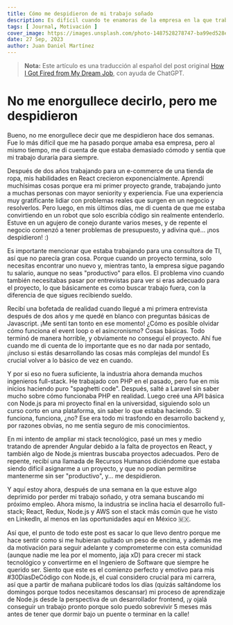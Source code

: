 ```yaml
---
title: Cómo me despidieron de mi trabajo soñado
description: Es difícil cuando te enamoras de la empresa en la que trabajas más que con tu propio trabajo. Recordemos que sólo somos un número más y siempre reemplazables.
tags: [ Journal, Motivación ]
cover_image: https://images.unsplash.com/photo-1487528278747-ba99ed528ebc?q=80&w=2670&auto=format&fit=crop&ixlib=rb-4.0.3&ixid=M3wxMjA3fDB8MHxwaG90by1wYWdlfHx8fGVufDB8fHx8fA%3D%3D
date: 27 Sep, 2023
author: Juan Daniel Martínez
---
```


> **Nota:** Este artículo es una traducción al español del post
> original [How I Got Fired from My Dream Job](https://dev.to/juandadev/how-i-got-fired-from-my-dream-job-56hf), con
> ayuda
> de ChatGPT.

# No me enorgullece decirlo, pero me despidieron

Bueno, no me enorgullece decir que me despidieron hace dos semanas. Fue lo más difícil que me ha pasado porque amaba esa
empresa, pero al mismo tiempo, me di cuenta de que estaba demasiado cómodo y sentía que mi trabajo duraría para siempre.

Después de dos años trabajando para un e-commerce de una tienda de ropa, mis habilidades en React crecieron
exponencialmente. Aprendí muchísimas cosas porque era mi primer proyecto grande, trabajando junto a muchas personas con
mayor seniority y experiencia. Fue una experiencia muy gratificante lidiar con problemas reales que surgen en un negocio
y resolverlos. Pero luego, en mis últimos días, me di cuenta de que me estaba convirtiendo en un robot que solo escribía
código sin realmente entenderlo. Estuve en un agujero de conejo durante varios meses, y de repente el negocio comenzó a
tener problemas de presupuesto, y adivina qué... ¡nos despidieron! :)

Es importante mencionar que estaba trabajando para una consultora de TI, así que no parecía gran cosa. Porque cuando un
proyecto termina, solo necesitas encontrar uno nuevo y, mientras tanto, la empresa sigue pagando tu salario, aunque no
seas "productivo" para ellos. El problema vino cuando también necesitabas pasar por entrevistas para ver si eras
adecuado para el proyecto, lo que básicamente es como buscar trabajo fuera, con la diferencia de que sigues recibiendo
sueldo.

Recibí una bofetada de realidad cuando llegué a mi primera entrevista después de dos años y me quedé en blanco con
preguntas básicas de Javascript. ¡Me sentí tan tonto en ese momento! ¿Cómo es posible olvidar cómo funciona el event
loop o el asincronismo? Cosas básicas. Todo terminó de manera horrible, y obviamente no conseguí el proyecto. Ahí fue
cuando me di cuenta de lo importante que es no dar nada por sentado, ¡incluso si estás desarrollando las cosas más
complejas del mundo! Es crucial volver a lo básico de vez en cuando.

Y por si eso no fuera suficiente, la industria ahora demanda muchos ingenieros full-stack. He trabajado con PHP en el
pasado, pero fue en mis inicios haciendo puro "spaghetti code". Después, salté a Laravel sin saber mucho sobre cómo
funcionaba PHP en realidad. Luego creé una API básica con Node.js para mi proyecto final en la universidad, siguiendo
solo un curso corto en una plataforma, sin saber lo que estaba haciendo. Si funciona, funciona, ¿no? Ese era todo mi
trasfondo en desarrollo backend y, por razones obvias, no me sentía seguro de mis conocimientos.

En mi intento de ampliar mi stack tecnológico, pasé un mes y medio tratando de aprender Angular debido a la falta de
proyectos en React, y también algo de Node.js mientras buscaba proyectos adecuados. Pero de repente, recibí una llamada
de Recursos Humanos diciéndome que estaba siendo difícil asignarme a un proyecto, y que no podían permitirse mantenerme
sin ser "productivo", y... me despidieron.

Y aquí estoy ahora, después de una semana en la que estuve algo deprimido por perder mi trabajo soñado, y otra semana
buscando mi próximo empleo. Ahora mismo, la industria se inclina hacia el desarrollo full-stack; React, Redux, Node.js y
AWS son el stack más común que he visto en LinkedIn, al menos en las oportunidades aquí en México 🇲🇽.

Así que, el punto de todo este post es sacar lo que llevo dentro porque me hace sentir como si me hubieran quitado un
peso de encima, y además me da motivación para seguir adelante y comprometerme con esta comunidad (aunque nadie me lea
por el momento, jaja xD) para crecer mi stack tecnológico y convertirme en el Ingeniero de Software que siempre he
querido ser. Siento que este es el comienzo perfecto y emotivo para mis #30DíasDeCódigo con Node.js, el cual considero
crucial para mi carrera, así que a partir de mañana publicaré todos los días (quizás saltándome los domingos porque
todos necesitamos descansar) mi proceso de aprendizaje de Node.js desde la perspectiva de un desarrollador frontend, ¡y
ojalá conseguir un trabajo pronto porque solo puedo sobrevivir 5 meses más antes de tener que dormir bajo un puente o
terminar en la calle!